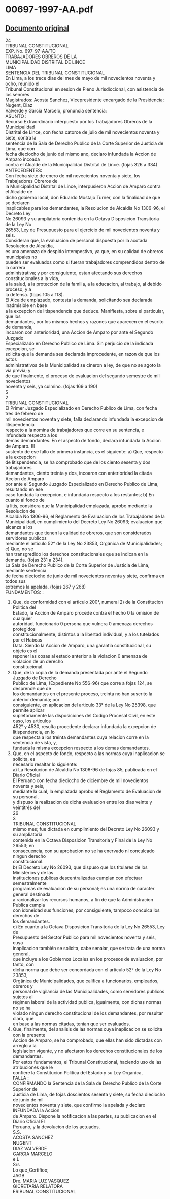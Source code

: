 
00697-1997-AA.pdf
=================
  
[Documento original](https://tc.gob.pe/jurisprudencia/1998/00697-1997-AA.pdf)  
---  
24  
TRIBUNAL CONSTITUCIONAL  
EXP. No. 697-97-AA/TC  
TRABAJADORES OBREROS DE LA  
MUNICIPALIDAD DISTRITAL DE LINCE  
LIMA  
SENTENCIA DEL TRIBUNAL CONSTITUCIONAL  
En Lima, a los trece dias del mes de mayo de mil novecientos noventa y ocho, reunido el  
Tribunal Constitucional en sesion de Pleno Jurisdiccional, con asistencia de los senores  
Magistrados: Acosta Sanchez, Vicepresidente encargado de la Presidencia; Nugent, Diaz  
Valverde y Garcia Marcelo, pronuncia sentencia:  
ASUNTO :  
Recurso Extraordinario interpuesto por los Trabajadores Obreros de la Municipalidad  
Distrital de Lince, con fecha catorce de julio de mil novecientos noventa y siete, contra la  
sentencia de la Sala de Derecho Publico de la Corte Superior de Justicia de Lima, que con  
fecha dieciocho de junio del mismo ano, declaro infundada la Accion de Amparo incoada  
contra el Alcalde de la Municipalidad Distrital de Lince. (fojas 326 a 334)  
ANTECEDENTES:  
Con fecha siete de enero de mil novecientos noventa y siete, los Trabajadores Obreros de  
la Municipalidad Distrital de Lince, interpusieron Accion de Amparo contra el Alcalde de  
dicho gobierno local, don Eduardo Mostajo Turner, con la finalidad de que se declaren  
inaplicables para los demandantes, la Resolucion de Alcaldia No 1306-96, el Decreto Ley  
No 26093 y su ampliatoria contenida en la Octava Disposicion Transitoria de la Ley No  
26553, Ley de Presupuesto para el ejercicio de mil novecientos noventa y seis.  
Consideran que, la evaluacion de personal dispuesta por la acotada Resolucion de Alcaldia,  
es una amenaza de despido intempestivo, ya que, en su calidad de obreros municipales no  
pueden ser evaluados como si fueran trabajadores comprendidos dentro de la carrera  
administrativa; y por consiguiente, estan afectando sus derechos constitucionales a la vida,  
a la salud, a la proteccion de la familia, a la educacion, al trabajo, al debido proceso, y a  
la defensa. (fojas 105 a 118).  
El Alcalde emplazado, contesta la demanda, solicitando sea declarada inadmisible en base  
a la excepcion de litispendencia que deduce. Manifiesta, sobre el particular, que los  
demandantes, por los mismos hechos y razones que aparecen en el escrito de demanda,  
incoaron con anterioridad, una Accion de Amparo por ante el Segundo Juzgado  
Especializado en Derecho Publico de Lima. Sin perjuicio de la indicada excepcion, se  
solicita que la demanda sea declarada improcedente, en razon de que los actos  
administrativos de la Municipalidad se cineron a ley, de que no se agoto la via previa; y  
de que finalmente, el proceso de evaluacion del segundo semestre de mil novecientos  
noventa y seis, ya culmino. (fojas 169 a 190)  
5  
2  
TRIBUNAL CONSTITUCIONAL  
El Primer Juzgado Especializado en Derecho Publico de Lima, con fecha tres de febrero de  
mil novecientos noventa y siete, falla declarando infundada la excepcion de litispendencia  
respecto a la nomina de trabajadores que corre en su sentencia, e infundada respecto a los  
demas demandantes. En el aspecto de fondo, declara infundada la Accion de Amparo. El  
sustento de ese fallo de primera instancia, es el siguiente: a) Que, respecto a la excepcion  
de litispendencia, se ha comprobado que de los ciento sesenta y dos trabajadores  
demandantes, ciento treinta y dos, incoaron con anterioridad la citada Accion de Amparo  
por ante el Segundo Juzgado Especializado en Derecho Publico de Lima, resultando en ese  
caso fundada la excepcion, e infundada respecto a los restantes; b) En cuanto al fondo de  
la litis, considera que la Municipalidad emplazada, aprobo mediante la Resolucion de  
Alcaldia No 1306-96, el Reglamento de Evaluacion de los Trabajadores de la  
Municipalidad, en cumplimiento del Decreto Ley No 26093; evaluacion que alcanza a los  
demandantes que tienen la calidad de obreros, que son considerados servidores publicos  
mediante el articulo 52° de la Ley No 23853, Orgânica de Municipalidades; c) Que, no se  
han transgredido los derechos constitucionales que se indican en la demanda. (fojas 231 a 234).  
La Sala de Derecho Publico de la Corte Superior de Justicia de Lima, mediante sentencia  
de fecha dieciocho de junio de mil novecientos noventa y siete, confirma en todos sus  
extremos la apelada. (fojas 267 y 268)  
FUNDAMENTOS: :  
1. Que, de conformidad con el articulo 200°, numeral 2) de la Constitucion Politica del  
Estado, la Accion de Amparo procede contra el hecho 0 la omision de cualquier  
autoridad, funcionario 0 persona que vulnera 0 amenaza derechos protegidos  
constitucionalmente, distintos a la libertad individual, y a los tutelados por el Habeas  
Data. Siendo la Accion de Amparo, una garantia constitucional, su objeto es el  
reponer las cosas al estado anterior a la violacion 0 amenaza de violacion de un derecho  
constitucional.  
2. Que, de la copia de la demanda presentada por ante el Segundo Juzgado de Derecho  
Publico de Lima, (Expediente No 556-96) que corre a fojas 124, se desprende que de  
los demandantes en el presente proceso, treinta no han suscrito la anterior demanda; por  
consiguiente, en aplicacion del articulo 33° de la Ley No 25398, que permite aplicar  
supletoriamente las disposiciones del Codigo Procesal Civil, en este caso, los articulos  
452° y 4530, resulta procedente declarar infundada la excepcion de litispendencia, en lo  
que respecta a los treinta demandantes cuya relacion corre en la sentencia de vista, y,  
fundada la misma excepcion respecto a los demas demandantes.  
3. Que, en el aspecto de fondo, respecto a las normas cuya inaplicacion se solicita, es  
necesario resaltar lo siguiente:  
a) La Resolucion de Alcaldia No 1306-96 de fojas 85, publicada en el Diario Oficial  
El Peruano con fecha dieciocho de diciembre de mil novecientos noventa y seis,  
mediante la cual, la emplazada aprobo el Reglamento de Evaluacion de su personal,  
y dispuso la realizacion de dicha evaluacion entre los dias veinte y veintitrés del  
26  
3  
TRIBUNAL CONSTITUCIONAL  
mismo mes; fue dictada en cumplimiento del Decreto Ley No 26093 y su ampliatoria  
contenida en la Octava Disposicion Transitoria y Final de la Ley No 26553; en  
consecuencia, con su aprobacion no se ha enervado ni conculcado ningun derecho  
constitucional.  
b) El Decreto Ley No 26093, que dispuso que los titulares de los Ministerios y de las  
instituciones publicas descentralizadas cumplan con efectuar semestralmente  
programas de evaluacion de su personal; es una norma de caracter general destinada  
a racionalizar los recursos humanos, a fin de que la Administracion Publica cumpla  
con idoneidad sus funciones; por consiguiente, tampoco conculca los derechos de  
los demandantes.  
c) En cuanto a la Octava Disposicion Transitoria de la Ley No 26553, Ley de  
Presupuesto del Sector Publico para mil novecientos noventa y seis, cuya  
inaplicacion también se solicita, cabe senalar, que se trata de una norma general,  
que incluye a los Gobiernos Locales en los procesos de evaluacion, por tanto, con  
dicha norma que debe ser concordada con el articulo 52° de la Ley No 23853,  
Orgânica de Municipalidades, que califica a funcionarios, empleados, obreros y  
personal de vigilancia de las Municipalidades, como servidores publicos sujetos al  
régimen laboral de la actividad publica, igualmente, con dichas normas no se ha  
violado ningun derecho constitucional de los demandantes, por resultar claro, que  
en base a las normas citadas, tenian que ser evaluados.  
4. Que, finalmente, del analisis de las normas cuya inaplicacion se solicita con la presente  
Accion de Amparo, se ha comprobado, que ellas han sido dictadas con arreglo a la  
legislacion vigente, y no afectaron los derechos constitucionales de los demandantes.  
Por estos fundamentos, el Tribunal Constitucional, haciendo uso de las atribuciones que le  
confiere la Constitucion Politica del Estado y su Ley Organica,  
FALLA :  
CONFIRMANDO la Sentencia de la Sala de Derecho Publico de la Corte Superior de  
Justicia de Lima, de fojas doscientos sesenta y siete, su fecha dieciocho de junio de mil  
novecientos noventa y siete, que confirmo la apelada y declaro INFUNDADA la Accion  
de Amparo. Dispone la notificacion a las partes, su publicacion en el Diario Oficial El  
Peruano, y la devolucion de los actuados.  
S.S.  
ACOSTA SANCHEZ  
NUGENT  
DIAZ VALVERDE  
GARCIA MARCELO  
e L  
Srs  
Lo que_Certifioo;  
JAGB  
Dre. MARIA LUZ VASQUEZ  
GICRETARIA RELATORA  
ERIBUNAL CONSTITUCIONAL